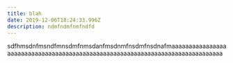 ```yaml
---
title: blah
date: 2019-12-06T18:24:33.996Z
description: ndmfndmfnmfndfd
---
```

sdfhmsdnfmsndfmnsdmfnmsdanfmsdnmfnsdmfnsdnafmaaaaaaaaaaaaaaaaaaaaaaaaaaaaaaaaaaaaaaaaaaaaaaaaaaaaaaaaaaaaaaaaaaaaaaaaaaaaaaa
